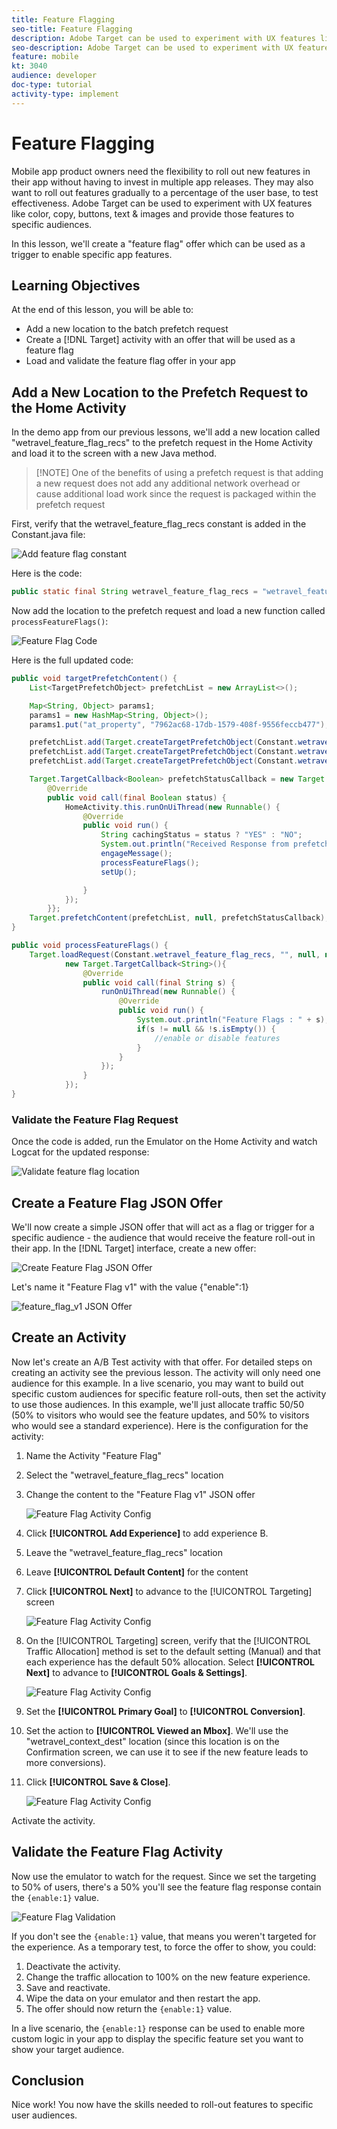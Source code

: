 ```yaml
---
title: Feature Flagging
seo-title: Feature Flagging
description: Adobe Target can be used to experiment with UX features like color, copy, buttons, text & images and provide those features to specific audiences.
seo-description: Adobe Target can be used to experiment with UX features like color, copy, buttons, text & images and provide those features to specific audiences.
feature: mobile
kt: 3040
audience: developer
doc-type: tutorial
activity-type: implement
---
```


# Feature Flagging

Mobile app product owners need the flexibility to roll out new features in their app without having to invest in multiple app releases. They may also want to roll out features gradually to a percentage of the user base, to test effectiveness. Adobe Target can be used to experiment with UX features like color, copy, buttons, text & images and provide those features to specific audiences.

In this lesson, we'll create a "feature flag" offer which can be used as a trigger to enable specific app features.

## Learning Objectives

At the end of this lesson, you will be able to:

* Add a new location to the batch prefetch request
* Create a [!DNL Target] activity with an offer that will be used as a feature flag
* Load and validate the feature flag offer in your app

## Add a New Location to the Prefetch Request to the Home Activity

In the demo app from our previous lessons, we'll add a new location called "wetravel_feature_flag_recs" to the prefetch request in the Home Activity and load it to the screen with a new Java method.

>[!NOTE] One of the benefits of using a prefetch request is that adding a new request does not add any additional network overhead or cause additional load work since the request is packaged within the prefetch request

First, verify that the wetravel_feature_flag_recs constant is added in the Constant.java file:

![Add feature flag constant](assets/feature_flag_constant.jpg)

Here is the code:

```java
public static final String wetravel_feature_flag_recs = "wetravel_feature_flag_recs";
```

Now add the location to the prefetch request and load a new function called `processFeatureFlags()`:

![Feature Flag Code](assets/feature_flag_code.jpg)

Here is the full updated code:

```java
public void targetPrefetchContent() {
    List<TargetPrefetchObject> prefetchList = new ArrayList<>();

    Map<String, Object> params1;
    params1 = new HashMap<String, Object>();
    params1.put("at_property", "7962ac68-17db-1579-408f-9556feccb477");

    prefetchList.add(Target.createTargetPrefetchObject(Constant.wetravel_engage_home, params1));
    prefetchList.add(Target.createTargetPrefetchObject(Constant.wetravel_engage_search, params1));
    prefetchList.add(Target.createTargetPrefetchObject(Constant.wetravel_feature_flag_recs, params1));

    Target.TargetCallback<Boolean> prefetchStatusCallback = new Target.TargetCallback<Boolean>() {
        @Override
        public void call(final Boolean status) {
            HomeActivity.this.runOnUiThread(new Runnable() {
                @Override
                public void run() {
                    String cachingStatus = status ? "YES" : "NO";
                    System.out.println("Received Response from prefetch : " + cachingStatus);
                    engageMessage();
                    processFeatureFlags();
                    setUp();

                }
            });
        }};
    Target.prefetchContent(prefetchList, null, prefetchStatusCallback);
}

public void processFeatureFlags() {
    Target.loadRequest(Constant.wetravel_feature_flag_recs, "", null, null, null,
            new Target.TargetCallback<String>(){
                @Override
                public void call(final String s) {
                    runOnUiThread(new Runnable() {
                        @Override
                        public void run() {
                            System.out.println("Feature Flags : " + s);
                            if(s != null && !s.isEmpty()) {
                                //enable or disable features
                            }
                        }
                    });
                }
            });
}
```

### Validate the Feature Flag Request

Once the code is added, run the Emulator on the Home Activity and watch Logcat for the updated response:

![Validate feature flag location](assets/feature_flag_code_logcat.jpg)

## Create a Feature Flag JSON Offer

We'll now create a simple JSON offer that will act as a flag or trigger for a specific audience - the audience that would receive the feature roll-out in their app. In the [!DNL Target] interface, create a new offer:

![Create Feature Flag JSON Offer](assets/feature_flag_json_offer.jpg)

Let's name it "Feature Flag v1" with the value {"enable":1}

![feature_flag_v1 JSON Offer](assets/feature_flag_json_name.jpg)

## Create an Activity

Now let's create an A/B Test activity with that offer. For detailed steps on creating an activity see the previous lesson. The activity will only need one audience for this example. In a live scenario, you may want to build out specific custom audiences for specific feature roll-outs, then set the activity to use those audiences. In this example, we'll just allocate traffic 50/50 (50% to visitors who would see the feature updates, and 50% to visitors who would see a standard experience). Here is the configuration for the activity:

1. Name the Activity "Feature Flag"
1. Select the "wetravel_feature_flag_recs" location
1. Change the content to the "Feature Flag v1" JSON offer

    ![Feature Flag Activity Config](assets/feature_flag_activity.jpg)

1. Click **[!UICONTROL Add Experience]** to add experience B.
1. Leave the "wetravel_feature_flag_recs" location
1. Leave **[!UICONTROL Default Content]** for the content
1. Click **[!UICONTROL Next]** to advance to the [!UICONTROL Targeting] screen

    ![Feature Flag Activity Config](assets/feature_flag_activity_2.jpg)

1. On the [!UICONTROL Targeting] screen, verify that the [!UICONTROL Traffic Allocation] method is set to the default setting (Manual) and that each experience has the default 50% allocation. Select **[!UICONTROL Next]** to advance to **[!UICONTROL Goals & Settings]**.

    ![Feature Flag Activity Config](assets/feature_flag_activity_3.jpg)

1. Set the **[!UICONTROL Primary Goal]** to **[!UICONTROL Conversion]**.
1. Set the action to **[!UICONTROL Viewed an Mbox]**. We'll use the "wetravel_context_dest" location (since this location is on the Confirmation screen, we can use it to see if the new feature leads to more conversions).
1. Click **[!UICONTROL Save & Close]**.

    ![Feature Flag Activity Config](assets/feature_flag_activity_4.jpg)

Activate the activity.

## Validate the Feature Flag Activity

Now use the emulator to watch for the request. Since we set the targeting to 50% of users, there's a 50% you'll see the feature flag response contain the `{enable:1}` value.

![Feature Flag Validation](assets/feature_flag_validation.jpg)

If you don't see the `{enable:1}` value, that means you weren't targeted for the experience. As a temporary test, to force the offer to show, you could:

1. Deactivate the activity.
1. Change the traffic allocation to 100% on the new feature experience.
1. Save and reactivate.
1. Wipe the data on your emulator and then restart the app.
1. The offer should now return the `{enable:1}` value.

In a live scenario, the `{enable:1}` response can be used to enable more custom logic in your app to display the specific feature set you want to show your target audience.

## Conclusion

Nice work! You now have the skills needed to roll-out features to specific user audiences.
